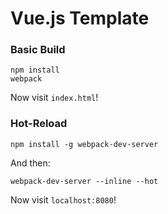 # Vue.js Template

### Basic Build

```
npm install
webpack
```

Now visit `index.html`!

### Hot-Reload

```
npm install -g webpack-dev-server
```

And then:

```
webpack-dev-server --inline --hot
```

Now visit `localhost:8080`!